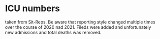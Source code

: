 # ICU numbers
taken from Sit-Reps. Be aware that reporting style changed multiple times over the course of 2020 nad 2021.
Fileds were added and unfortunately new admissions and total deaths was removed.